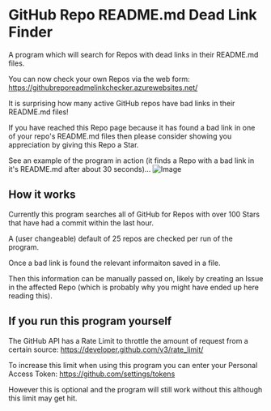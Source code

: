 # GitHub Repo README.md Dead Link Finder
A program which will search for Repos with dead links in their README.md files.

You can now check your own Repos via the web form: https://githubreporeadmelinkchecker.azurewebsites.net/

It is surprising how many active GitHub repos have bad links in their README.md files!

If you have reached this Repo page because it has found a bad link in one of your repo's README.md files then please consider showing you appreciation by giving this Repo a Star.

See an example of the program in action (it finds a Repo with a bad link in it's README.md after about 30 seconds)...
![Image](deadlink-finder-example.gif)


## How it works
Currently this program searches all of GitHub for Repos with over 100 Stars that have had a commit within the last hour.

A (user changeable) default of 25 repos are checked per run of the program.

Once a bad link is found the relevant informaiton saved in a file.

Then this information can be manually passed on, likely by creating an Issue in the affected Repo (which is probably why you might have ended up here reading this).



## If you run this program yourself
The GitHub API has a Rate Limit to throttle the amount of request from a certain source: https://developer.github.com/v3/rate_limit/

To increase this limit when using this program you can enter your Personal Access Token: https://github.com/settings/tokens

However this is optional and the program will still work without this although this limit may get hit.
